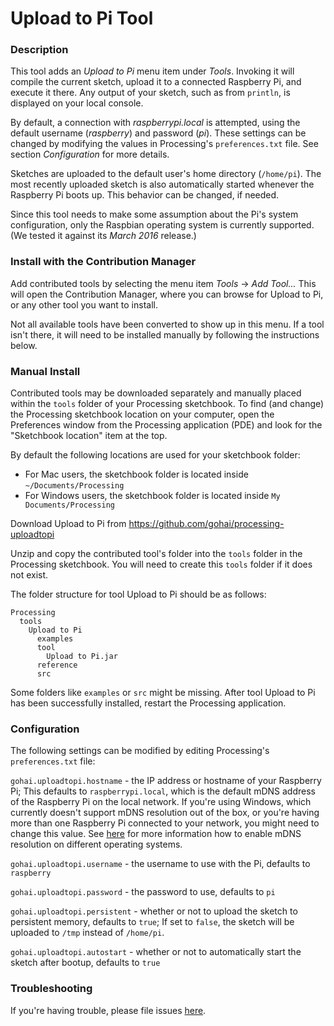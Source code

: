 # Upload to Pi Tool

### Description

This tool adds an _Upload to Pi_ menu item under _Tools_. Invoking it will compile the current sketch, upload it to a connected Raspberry Pi, and execute it there. Any output of your sketch, such as from `println`, is displayed on your local console.

By default, a connection with _raspberrypi.local_ is attempted, using the default username (_raspberry_) and password (_pi_). These settings can be changed by modifying the values in Processing's `preferences.txt` file. See section _Configuration_ for more details.

Sketches are uploaded to the default user's home directory (`/home/pi`). The most recently uploaded sketch is also automatically started whenever the Raspberry Pi boots up. This behavior can be changed, if needed.

Since this tool needs to make some assumption about the Pi's system configuration, only the Raspbian operating system is currently supported. (We tested it against its _March 2016_ release.)

### Install with the Contribution Manager

Add contributed tools by selecting the menu item _Tools_ → _Add Tool..._ This will open the Contribution Manager, where you can browse for Upload to Pi, or any other tool you want to install.

Not all available tools have been converted to show up in this menu. If a tool isn't there, it will need to be installed manually by following the instructions below.

### Manual Install

Contributed tools may be downloaded separately and manually placed within the `tools` folder of your Processing sketchbook. To find (and change) the Processing sketchbook location on your computer, open the Preferences window from the Processing application (PDE) and look for the "Sketchbook location" item at the top.

By default the following locations are used for your sketchbook folder: 
  * For Mac users, the sketchbook folder is located inside `~/Documents/Processing` 
  * For Windows users, the sketchbook folder is located inside `My Documents/Processing`

Download Upload to Pi from https://github.com/gohai/processing-uploadtopi

Unzip and copy the contributed tool's folder into the `tools` folder in the Processing sketchbook. You will need to create this `tools` folder if it does not exist.
    
The folder structure for tool Upload to Pi should be as follows:

```
Processing
  tools
    Upload to Pi
      examples
      tool
        Upload to Pi.jar
      reference
      src
```
                      
Some folders like `examples` or `src` might be missing. After tool Upload to Pi has been successfully installed, restart the Processing application.

### Configuration

The following settings can be modified by editing Processing's `preferences.txt` file:

`gohai.uploadtopi.hostname` - the IP address or hostname of your Raspberry Pi; This defaults to `raspberrypi.local`, which is the default mDNS address of the Raspberry Pi on the local network. If you're using Windows, which currently doesn't support mDNS resolution out of the box, or you're having more than one Raspberry Pi connected to your network, you might need to change this value. See [here](https://learn.adafruit.com/bonjour-zeroconf-networking-for-windows-and-linux/overview) for more information how to enable mDNS resolution on different operating systems.

`gohai.uploadtopi.username` - the username to use with the Pi, defaults to `raspberry`

`gohai.uploadtopi.password` - the password to use, defaults to `pi`

`gohai.uploadtopi.persistent` - whether or not to upload the sketch to persistent memory, defaults to `true`; If set to `false`, the sketch will be uploaded to `/tmp` instead of `/home/pi`.

`gohai.uploadtopi.autostart` - whether or not to automatically start the sketch after bootup, defaults to `true`

### Troubleshooting

If you're having trouble, please file issues [here](https://github.com/gohai/processing-uploadtopi/issues/new).
